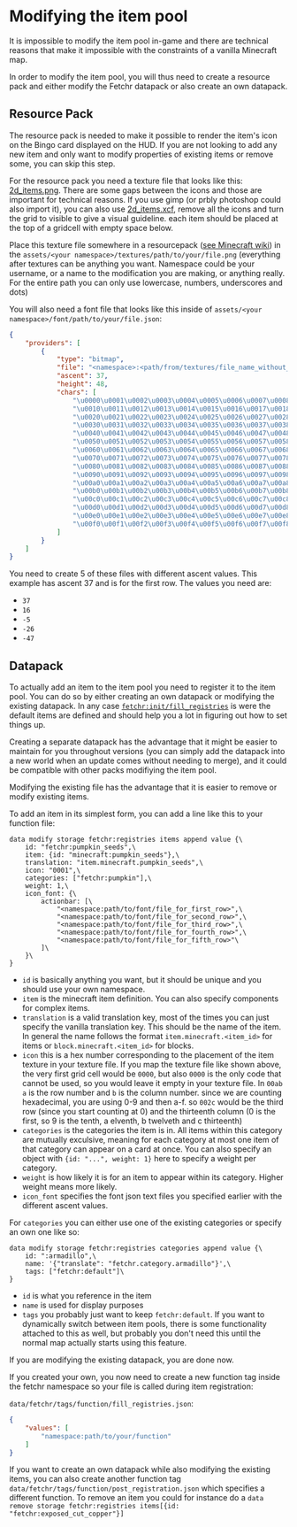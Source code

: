 # Modifying the item pool

It is impossible to modify the item pool in-game and there are technical reasons that make it impossible with the constraints of a vanilla Minecraft map.

In order to modify the item pool, you will thus need to create a resource pack and either modify the Fetchr datapack or also create an own datapack.

## Resource Pack

The resource pack is needed to make it possible to render the item's icon on the Bingo card displayed on the HUD. If you are not looking to add any new item and only want to modify properties of existing items or remove some, you can skip this step.

For the resource pack you need a texture file that looks like this: [2d_items.png](/resources/assets/fetchr/textures/font/2d_items.png). There are some gaps between the icons and those are important for technical reasons. If you use gimp (or prbly photoshop could also import it), you can also use [2d_items.xcf](/resources/assets/fetchr/textures/font/2d_items.xcf), remove all the icons and turn the grid to visible to give a visual guideline. each item should be placed at the top of a gridcell with empty space below.

Place this texture file somewhere in a resourcepack ([see Minecraft wiki](<https://minecraft.wiki/w/Resource_pack>)) in the `assets/<your namespace>/textures/path/to/your/file.png` (everything after textures can be anything you want. Namespace could be your username, or a name to the modification you are making, or anything really. For the entire path you can only use lowercase, numbers, underscores and dots)

You will also need a font file that looks like this inside of `assets/<your namespace>/font/path/to/your/file.json`:
```json
{
	"providers": [
		{
			"type": "bitmap",
			"file": "<namespace>:<path/from/textures/file_name_without_png_suffix>",
			"ascent": 37,
			"height": 48,
			"chars": [
				"\u0000\u0001\u0002\u0003\u0004\u0005\u0006\u0007\u0008\u0009\u000a\u000b\u000c\u000d\u000e\u000f",
				"\u0010\u0011\u0012\u0013\u0014\u0015\u0016\u0017\u0018\u0019\u001a\u001b\u001c\u001d\u001e\u001f",
				"\u0020\u0021\u0022\u0023\u0024\u0025\u0026\u0027\u0028\u0029\u002a\u002b\u002c\u002d\u002e\u002f",
				"\u0030\u0031\u0032\u0033\u0034\u0035\u0036\u0037\u0038\u0039\u003a\u003b\u003c\u003d\u003e\u003f",
				"\u0040\u0041\u0042\u0043\u0044\u0045\u0046\u0047\u0048\u0049\u004a\u004b\u004c\u004d\u004e\u004f",
				"\u0050\u0051\u0052\u0053\u0054\u0055\u0056\u0057\u0058\u0059\u005a\u005b\u005c\u005d\u005e\u005f",
				"\u0060\u0061\u0062\u0063\u0064\u0065\u0066\u0067\u0068\u0069\u006a\u006b\u006c\u006d\u006e\u006f",
				"\u0070\u0071\u0072\u0073\u0074\u0075\u0076\u0077\u0078\u0079\u007a\u007b\u007c\u007d\u007e\u007f",
				"\u0080\u0081\u0082\u0083\u0084\u0085\u0086\u0087\u0088\u0089\u008a\u008b\u008c\u008d\u008e\u008f",
				"\u0090\u0091\u0092\u0093\u0094\u0095\u0096\u0097\u0098\u0099\u009a\u009b\u009c\u009d\u009e\u009f",
				"\u00a0\u00a1\u00a2\u00a3\u00a4\u00a5\u00a6\u00a7\u00a8\u00a9\u00aa\u00ab\u00ac\u00ad\u00ae\u00af",
				"\u00b0\u00b1\u00b2\u00b3\u00b4\u00b5\u00b6\u00b7\u00b8\u00b9\u00ba\u00bb\u00bc\u00bd\u00be\u00bf",
				"\u00c0\u00c1\u00c2\u00c3\u00c4\u00c5\u00c6\u00c7\u00c8\u00c9\u00ca\u00cb\u00cc\u00cd\u00ce\u00cf",
				"\u00d0\u00d1\u00d2\u00d3\u00d4\u00d5\u00d6\u00d7\u00d8\u00d9\u00da\u00db\u00dc\u00dd\u00de\u00df",
				"\u00e0\u00e1\u00e2\u00e3\u00e4\u00e5\u00e6\u00e7\u00e8\u00e9\u00ea\u00eb\u00ec\u00ed\u00ee\u00ef",
				"\u00f0\u00f1\u00f2\u00f3\u00f4\u00f5\u00f6\u00f7\u00f8\u00f9\u00fa\u00fb\u00fc\u00fd\u00fe\u00ff"
			]
		}
	]
}
```

You need to create 5 of these files with different ascent values. This example has ascent 37 and is for the first row. The values you need are:
- `37`
- `16`
- `-5`
- `-26`
- `-47`

## Datapack
To actually add an item to the item pool you need to register it to the item pool. You can do so by either creating an own datapack or modifying the existing datapack. In any case [`fetchr:init/fill_registries`](/datapack/data/fetchr/function/init/fill_registries.mcfunction) is were the default items are defined and should help you a lot in figuring out how to set things up.

Creating a separate datapack has the advantage that it might be easier to maintain for you throughout versions (you can simply add the datapack into a new world when an update comes without needing to merge), and it could be compatible with other packs modifiying the item pool.

Modifying the existing file has the advantage that it is easier to remove or modify existing items.

To add an item in its simplest form, you can add a line like this to your function file:
```mcfunction
data modify storage fetchr:registries items append value {\
	id: "fetchr:pumpkin_seeds",\
	item: {id: "minecraft:pumpkin_seeds"},\
	translation: "item.minecraft.pumpkin_seeds",\
	icon: "0001",\
	categories: ["fetchr:pumpkin"],\
	weight: 1,\
	icon_font: {\
		actionbar: [\
			"<namespace:path/to/font/file_for_first_row>",\
			"<namespace:path/to/font/file_for_second_row>",\
			"<namespace:path/to/font/file_for_third_row>",\
			"<namespace:path/to/font/file_for_fourth_row>",\
			"<namespace:path/to/font/file_for_fifth_row>"\
		]\
	}\
}
```

- `id` is basically anything you want, but it should be unique and you should use your own namespace.
- `item` is the minecraft item definition. You can also specify components for complex items.
- `translation` is a valid translation key, most of the times you can just specify the vanilla translation key. This should be the name of the item. In general the name follows the format `item.minecraft.<item_id>` for items or `block.minecraft.<item_id>` for blocks.
- `icon` this is a hex number corresponding to the placement of the item texture in your texture file. If you map the texture file like shown above, the very first grid cell would be `0000`, but also `0000` is the only code that cannot be used, so you would leave it empty in your texture file. In `00ab` `a` is the row number and `b` is the column number. since we are counting hexadecimal, you are using 0-9 and then a-f. so `002c` would be the third row (since you start counting at 0) and the thirteenth column (0 is the first, so 9 is the tenth, a elventh, b twelveth and c thirteenth)
- `categories` is the categories the item is in. All items within this category are mutually exculsive, meaning for each category at most one item of that category can appear on a card at once. You can also specify an object with `{id: "...", weight: 1}` here to specify a weight per category.
- `weight` is how likely it is for an item to appear within its category. Higher weight means more likely.
- `icon_font` specifies the font json text files you specified earlier with the different ascent values.

For `categories` you can either use one of the existing categories or specify an own one like so:
```mcfunction
data modify storage fetchr:registries categories append value {\
	id: ":armadillo",\
	name: '{"translate": "fetchr.category.armadillo"}',\
	tags: ["fetchr:default"]\
}
```
- `id` is what you reference in the item
- `name` is used for display purposes
- `tags` you probably just want to keep `fetchr:default`. If you want to dynamically switch between item pools, there is some functionality attached to this as well, but probably you don't need this until the normal map actually starts using this feature.

If you are modifying the existing datapack, you are done now.

If you created your own, you now need to create a new function tag inside the fetchr namespace so your file is called during item registration:

`data/fetchr/tags/function/fill_registries.json`:
```json
{
	"values": [
		"namespace:path/to/your/function"
	]
}
```

If you want to create an own datapack while also modifying the existing items, you can also create another function tag `data/fetchr/tags/function/post_registration.json` which specifies a different function. To remove an item you could for instance do a `data remove storage fetchr:registries items[{id: "fetchr:exposed_cut_copper"}]`
